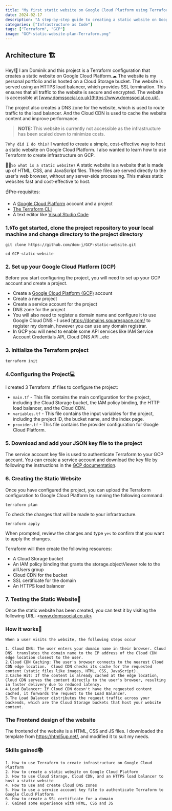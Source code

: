 ```yaml
---
title: "My first static website on Google Cloud Platform using Terraform"
date: 2024-02-17
description: "A step-by-step guide to creating a static website on Google Cloud Platform using Terraform, Cloud Storage, Cloud CDN, and HTTPS load balancer"
categories: ["Infrastructure as Code"]
tags: ["Terraform", "GCP"]
image: "GCP-static-website-plan-Terraform.png"
---
```


## Architecture 🏗

Hey!👋 I am Dominik and this project is a Terraform configuration that creates a static website on Google Cloud Platform.☁
The website is my personal portfolio and is hosted on a Cloud Storage bucket. The website is served using an HTTPS load balancer, which provides SSL termination. This ensures that all traffic to the website is secure and encrypted. The website is accessible at [www.domssocial.co.uk](https://www.domssocial.co.uk).

The project also creates a DNS zone for the website, which is used to route traffic to the load balancer.
And the Cloud CDN is used to cache the website content and improve performance.

> **NOTE:** This website is currently not accessible as the infrastructure has been scaled down to minimize costs.

❔`Why did I do this?` I wanted to create a simple, cost-effective way to host a static website on Google Cloud Platform. I also wanted to learn how to use Terraform to create infrastructure on GCP.

🤷‍♂️`So what is a static website?` A static website is a website that is made up of HTML, CSS, and JavaScript files. These files are served directly to the user's web browser, without any server-side processing. This makes static websites fast and cost-effective to host.

☝Pre-requisites:

* A [Google Cloud Platform](https://cloud.google.com/?hl=en) account and a project
* [The Terraform CLI](https://developer.hashicorp.com/terraform/install)
* A text editor like [Visual Studio Code](https://code.visualstudio.com/download)

### 1.🌀To get started, clone the project repository to your local machine and change directory to the project directory

```
git clone https://github.com/dom-j/GCP-static-website.git
```

```
cd GCP-static-website
```

### 2. Set up your Google Cloud Platform (GCP)

Before you start configuring the project, you will need to set up your GCP account and create a project.

* Create a [Google Cloud Platform (GCP)](https://cloud.google.com/) account
* Create a new project
* Create a service account for the project
* DNS zone for the project
* You will also need to register a domain name and configure it to use Google Cloud DNS - I used <https://domains.squarespace.com/> to register my domain, however you can use any domain registrar.
* In GCP you will need to enable some API services like IAM Service Account Credentials API, Cloud DNS API...etc

### 3. Initialize the Terraform project

```
terraform init
```

### 4.Configuring the Project💻

I created 3 Terraform .tf files to configure the project:

* `main.tf` - This file contains the main configuration for the project, including the Cloud Storage bucket, the IAM policy binding, the HTTP load balancer, and the Cloud CDN.
* `variables.tf` - This file contains the input variables for the project, including the project ID, the bucket name, and the index page.
* `provider.tf` - This file contains the provider configuration for Google Cloud Platform.

### 5. Download and add your JSON key file to the project

The service account key file is used to authenticate Terraform to your GCP account. You can create a service account and download the key file by following the instructions in the [GCP documentation](https://cloud.google.com/iam/docs/creating-managing-service-account-keys).

### 6. Creating the Static Website

Once you have configured the project, you can upload the Terraform configuration to Google Cloud Platform by running the following command:

```
terraform plan
```

To check the changes that will be made to your infrastructure.

```
terraform apply
```

When prompted, review the changes and type `yes` to confirm that you want to apply the changes.

Terraform will then create the following resources:

* A Cloud Storage bucket
* An IAM policy binding that grants the storage.objectViewer role to the allUsers group
* Cloud CDN for the bucket
* SSL certificate for the domain
* An HTTPS load balancer

### 7. Testing the Static Website👏

Once the static website has been created, you can test it by visiting the following URL: <www.domssocial.co.uk>

### How it works🧮

    When a user visits the website, the following steps occur

    1. Cloud DNS: The user enters your domain name in their browser. Cloud DNS  translates the domain name to the IP address of the Cloud CDN edge location closest to the user.
    2.Cloud CDN Caching: The user's browser connects to the nearest Cloud CDN edge location.  Cloud CDN checks its cache for the requested content (static files like images, HTML, CSS, JavaScript).
    3.Cache Hit: If the content is already cached at the edge location, Cloud CDN serves the content directly to the user's browser, resulting in faster delivery due to reduced latency.
    4.Load Balancer: If Cloud CDN doesn't have the requested content cached, it forwards the request to the Load Balancer.
    5.The Load Balancer distributes the request traffic across your backends, which are the Cloud Storage buckets that host your website content.

### The Frontend design of the website

The frontend of the website is a HTML, CSS and JS files. I downloaded the template from <https://html5up.net/>, and modified it to suit my needs.

### Skills gained📚

    1. How to use Terraform to create infrastructure on Google Cloud Platform
    2. How to create a static website on Google Cloud Platform
    3. How to use Cloud Storage, Cloud CDN, and an HTTPS load balancer to host a static website
    4. How to use and create Cloud DNS zones
    5. How to use a service account key file to authenticate Terraform to Google Cloud Platform
    6. How to create a SSL certificate for a domain
    7. Gained some experience with HTML, CSS and JS
